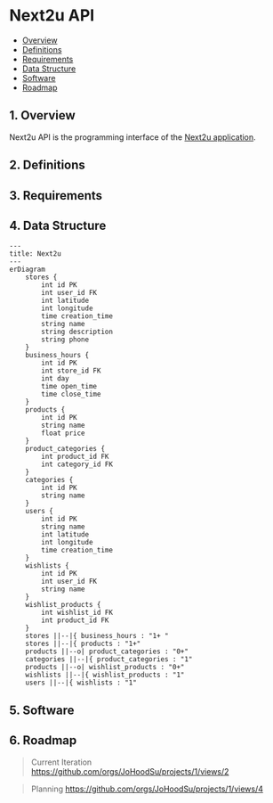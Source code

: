# Next2u API
* [Overview](#1-overview)
* [Definitions](#2-definitions)
* [Requirements](#3-requirements)
* [Data Structure](#4-data-structure)
* [Software](#5-software)
* [Roadmap](#6-roadmap)

## 1. Overview
Next2u API is the programming interface of the [Next2u application](https://github.com/JoHoodSu/next2u-app).
## 2. Definitions
## 3. Requirements
## 4. Data Structure
```mermaid
---
title: Next2u
---
erDiagram
    stores {
        int id PK
        int user_id FK
        int latitude
        int longitude
        time creation_time
        string name
        string description
        string phone
    }
    business_hours {
        int id PK
        int store_id FK
        int day
        time open_time
        time close_time
    }
    products {
        int id PK
        string name
        float price
    }
    product_categories {
        int product_id FK
        int category_id FK
    }
    categories {
        int id PK
        string name
    }
    users {
        int id PK
        string name
        int latitude
        int longitude
        time creation_time
    }
    wishlists {
        int id PK
        int user_id FK
        string name
    }
    wishlist_products {
        int wishlist_id FK
        int product_id FK
    }
    stores ||--|{ business_hours : "1+ "
    stores ||--|{ products : "1+"
    products ||--o| product_categories : "0+"
    categories ||--|{ product_categories : "1"
    products ||--o| wishlist_products : "0+"
    wishlists ||--|{ wishlist_products : "1"
    users ||--|{ wishlists : "1"
```
## 5. Software
## 6. Roadmap
> Current Iteration
https://github.com/orgs/JoHoodSu/projects/1/views/2  

> Planning
https://github.com/orgs/JoHoodSu/projects/1/views/4
